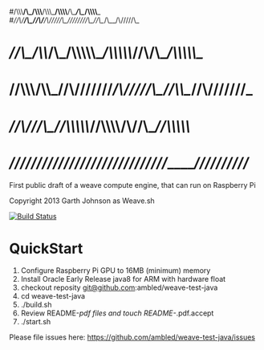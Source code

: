 
#/\\\\\\__/\\_/\\\\\\__/\\\\\\\_____/\\\\\\\\____/\\\____/\\\__/\\\\\\\\___    
#_//\\\/__/\\\_//\\\/__/\\\/////\\\_\////////\\\_\//\\\__/\\\__/\\\/////\\\_   
# _\//\\\_/\\\\_/\\\___/\\\\\\\\\\\____/\\\\\\\\\\_\//\\\/\\\__/\\\\\\\\\\\__  
#  __\//\\\\\\/\\\\\___\//\\///////____/\\\/////\\\__\//\\\\\__\//\\///////___ 
#   ___\//\\\/\//\\\_____\//\\\\\\\\\\_\//\\\\\\\\/\\__\//\\\____\//\\\\\\\\\\_
#    ____\///___\///_______\//////////___\////////\//____\///______\//////////_

First public draft of a weave compute engine, that can run on Raspberry Pi

Copyright 2013 Garth Johnson as Weave.sh

[![Build Status](https://travis-ci.org/ambled/weave-test-java.png)](https://travis-ci.org/ambled/weave.test-java)


QuickStart
==========

1. Configure Raspberry Pi GPU to 16MB (minimum) memory
2. Install Oracle Early Release java8 for ARM with hardware float
3. checkout reposity git@github.com:ambled/weave-test-java
4. cd weave-test-java
5. ./build.sh
6. Review README-*pdf files and touch README-*.pdf.accept
7. ./start.sh

Please file issues here: https://github.com/ambled/weave-test-java/issues
